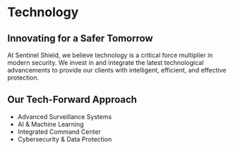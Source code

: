 # Technology

## Innovating for a Safer Tomorrow
At Sentinel Shield, we believe technology is a critical force multiplier in modern security. We invest in and integrate the latest technological advancements to provide our clients with intelligent, efficient, and effective protection.

## Our Tech-Forward Approach
- Advanced Surveillance Systems
- AI & Machine Learning
- Integrated Command Center
- Cybersecurity & Data Protection
